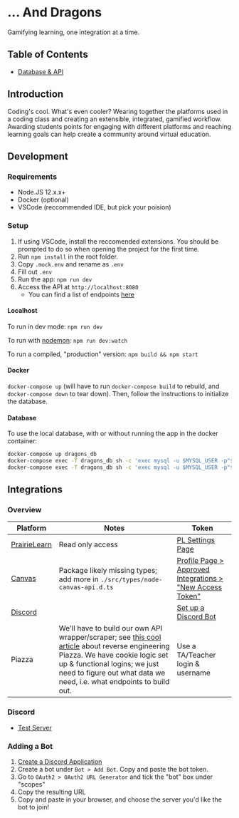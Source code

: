 # ... And Dragons

Gamifying learning, one integration at a time.

## Table of Contents

- [Database & API](./docs/ARCHITECTURE.md)

## Introduction

Coding's cool. What's even cooler? Wearing together the platforms used in a coding class and creating an extensible, integrated, gamified workflow. Awarding students points for engaging with different platforms and reaching learning goals can help create a community around virtual education.

## Development

### Requirements

- Node.JS 12.x.x+
- Docker (optional)
- VSCode (reccommended IDE, but pick your poision)

### Setup

1. If using VSCode, install the reccomended extensions. You should be prompted to do so when opening the project for the first time.
2. Run `npm install` in the root folder.
3. Copy `.mock.env` and rename as `.env`
4. Fill out `.env`
5. Run the app: `npm run dev`
6. Access the API at `http://localhost:8080`
   - You can find a list of endpoints [here](./docs/ARCHITECTURE.md)

#### Localhost

To run in dev mode: `npm run dev`

To run with [nodemon](https://nodemon.io/): `npm run dev:watch`

To run a compiled, "production" version: `npm build && npm start`

#### Docker

`docker-compose up` (will have to run `docker-compose build` to rebuild, and `docker-compose down` to tear down). Then, follow the instructions to initialize the database.

#### Database

To use the local database, with or without running the app in the docker container:

```bash
docker-compose up dragons_db
docker-compose exec -T dragons_db sh -c 'exec mysql -u $MYSQL_USER -p"$MYSQL_PASSWORD" -D $MYSQL_DATABASE' < ./sql/tables.sql
docker-compose exec -T dragons_db sh -c 'exec mysql -u $MYSQL_USER -p"$MYSQL_PASSWORD" -D $MYSQL_DATABASE' < ./sql/mock.sql
```

## Integrations

### Overview

| Platform                                                           | Notes                                                                                                                                                                                                                                                                                                 | Token                                                                                               |
| ------------------------------------------------------------------ | ----------------------------------------------------------------------------------------------------------------------------------------------------------------------------------------------------------------------------------------------------------------------------------------------------- | --------------------------------------------------------------------------------------------------- |
| [PrairieLearn](https://prairielearn.readthedocs.io/en/latest/api/) | Read only access                                                                                                                                                                                                                                                                                      | [PL Settings Page](https://ca.prairielearn.org/pl/settings)                                         |
| [Canvas](https://canvas.instructure.com/doc/api/)                  | Package likely missing types; add more in `./src/types/node-canvas-api.d.ts`                                                                                                                                                                                                                          | [Profile Page > Approved Integrations > "New Access Token"](https://canvas.ubc.ca/profile/settings) |
| [Discord](https://discordjs.guide/)                                |                                                                                                                                                                                                                                                                                                       | [Set up a Discord Bot](https://discordjs.guide/preparations/setting-up-a-bot-application.html)      |
| Piazza                                                             | We'll have to build our own API wrapper/scraper; see [this cool article](https://hfaran.me/posts/reverse-engineering-piazzas-api/) about reverse engineering Piazza. We have cookie logic set up & functional logins; we just need to figure out what data we need, i.e. what endpoints to build out. | Use a TA/Teacher login & username                                                                   |

### Discord

- [Test Server](https://discord.gg/Fk3tk3n)

### Adding a Bot

1. [Create a Discord Application](https://discord.com/developers/applications)
2. Create a bot under `Bot > Add Bot`. Copy and paste the bot token.
3. Go to `OAuth2 > OAuth2 URL Generator` and tick the "bot" box under "scopes"
4. Copy the resulting URL
5. Copy and paste in your browser, and choose the server you'd like the bot to join!
